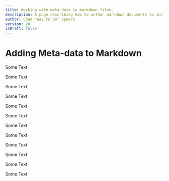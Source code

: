 ```yaml
---
title: Working with meta-data in markdown files.
description: A page describing how to author markdown documents to include meta data....
author: Chad "Way to Go" Spears
version: 28
isDraft: false
---
```


# Adding Meta-data to Markdown

Some Text

Some Text

Some Text

Some Text

Some Text

Some Text

Some Text

Some Text

Some Text

Some Text

Some Text

Some Text
